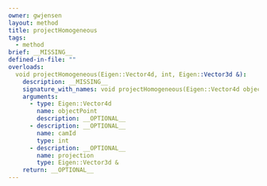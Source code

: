 ```yaml
---
owner: gwjensen
layout: method
title: projectHomogeneous
tags:
  - method
brief: __MISSING__
defined-in-file: ""
overloads:
  void projectHomogeneous(Eigen::Vector4d, int, Eigen::Vector3d &):
    description: __MISSING__
    signature_with_names: void projectHomogeneous(Eigen::Vector4d objectPoint, int camId, Eigen::Vector3d & projection)
    arguments:
      - type: Eigen::Vector4d
        name: objectPoint
        description: __OPTIONAL__
      - description: __OPTIONAL__
        name: camId
        type: int
      - description: __OPTIONAL__
        name: projection
        type: Eigen::Vector3d &
    return: __OPTIONAL__
---
```

